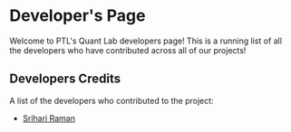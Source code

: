 # Developer's Page

Welcome to PTL's Quant Lab developers page! This is a running list of all the developers who have contributed across all of our projects!

## Developers Credits

A list of the developers who contributed to the project:

- [Srihari Raman](https://github.com/thealphacubicle)
